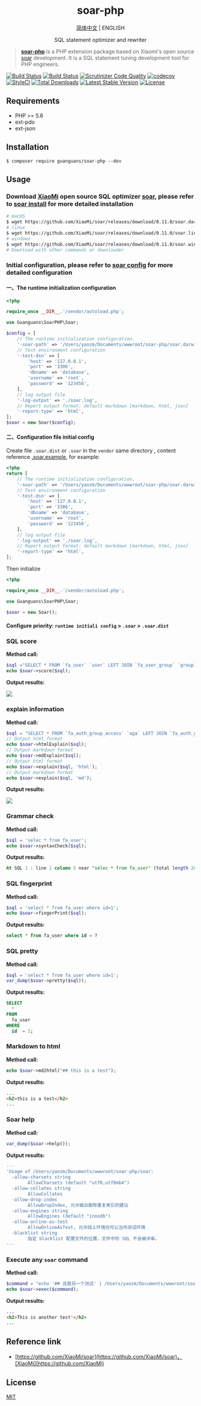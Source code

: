 <h1 align="center">soar-php</h1>

<p align="center">
    <a href="README.md">简体中文</a> |
    <a>ENGLISH</a>
</p>

<p align="center">SQL statement optimizer and rewriter</p>

> **[soar-php](https://github.com/guanguans/soar-php)** is a PHP extension package based on Xiaomi's open source [soar](https://github.com/XiaoMi/soar) development. It is a SQL statement tuning development tool for PHP engineers.

[![Build Status](https://travis-ci.org/guanguans/soar-php.svg?branch=master)](https://travis-ci.org/guanguans/soar-php)
[![Build Status](https://scrutinizer-ci.com/g/guanguans/soar-php/badges/build.png?b=master)](https://scrutinizer-ci.com/g/guanguans/soar-php/build-status/master)
[![Scrutinizer Code Quality](https://scrutinizer-ci.com/g/guanguans/soar-php/badges/quality-score.png?b=master)](https://scrutinizer-ci.com/g/guanguans/soar-php/?branch=master)
[![codecov](https://codecov.io/gh/guanguans/soar-php/branch/master/graph/badge.svg)](https://codecov.io/gh/guanguans/soar-php)
[![StyleCI](https://github.styleci.io/repos/178793017/shield?branch=master)](https://github.styleci.io/repos/178793017)
[![Total Downloads](https://poser.pugx.org/guanguans/soar-php/downloads)](https://packagist.org/packages/guanguans/soar-php)
[![Latest Stable Version](https://poser.pugx.org/guanguans/soar-php/v/stable)](https://packagist.org/packages/guanguans/soar-php)
[![License](https://poser.pugx.org/guanguans/soar-php/license)](https://packagist.org/packages/guanguans/soar-php)

## Requirements

* PHP >= 5.6
* ext-pdo
* ext-json

## Installation

``` shell
$ composer require guanguans/soar-php --dev
```

## Usage

### Download [XiaoMi](https://github.com/XiaoMi/) open source SQL optimizer [soar](https://github.com/XiaoMi/soar/releases), please refer to [soar install](https://github.com/XiaoMi/soar/blob/master/doc/install.md) for more detailed installation

``` bash
# macOS
$ wget https://github.com/XiaoMi/soar/releases/download/0.11.0/soar.darwin-amd64
# linux
$ wget https://github.com/XiaoMi/soar/releases/download/0.11.0/soar.linux-amd64
# windows
$ wget https://github.com/XiaoMi/soar/releases/download/0.11.0/soar.windows-amd64
# Download with other commands or downloader
```

### Initial configuration, please refer to [soar config](https://github.com/XiaoMi/soar/blob/master/doc/config.md) for more detailed configuration

#### 一、The runtime initialization configuration

``` php
<?php

require_once __DIR__.'/vendor/autoload.php';

use Guanguans\SoarPHP\Soar;

$config = [
    // The runtime initialization configuration.
    '-soar-path' => '/Users/yaozm/Documents/wwwroot/soar-php/soar.darwin-amd64',
    // Test environment configuration
    '-test-dsn' => [
        'host' => '127.0.0.1',
        'port' => '3306',
        'dbname' => 'database',
        'username' => 'root',
        'password' => '123456',
    ],
    // log output file
    '-log-output' => './soar.log',
    // Report output format: default markdown [markdown, html, json]
    '-report-type' => 'html',
];
$soar = new Soar($config);
```

#### 二、Configuration file initial config

Create file `.soar.dist` or `.soar` in the `vendor` same directory , content reference [.soar.example](.soar.example), for example:

``` php
<?php
return [
    // The runtime initialization configuration.
    '-soar-path' => '/Users/yaozm/Documents/wwwroot/soar-php/soar.darwin-amd64',
    // Test environment configuration
    '-test-dsn' => [
        'host' => '127.0.0.1',
        'port' => '3306',
        'dbname' => 'database',
        'username' => 'root',
        'password' => '123456',
    ],
    // log output file
    '-log-output' => './soar.log',
    // Report output format: default markdown [markdown, html, json]
    '-report-type' => 'html',
];
```

Then initialize

``` php
<?php

require_once __DIR__.'/vendor/autoload.php';

use Guanguans\SoarPHP\Soar;

$soar = new Soar();
```

#### Configure priority: `runtime initiali config` > `.soar` > `.soar.dist`

### SQL score

**Method call:**

``` php
$sql ="SELECT * FROM `fa_user` `user` LEFT JOIN `fa_user_group` `group` ON `user`.`group_id`=`group`.`id`;";
echo $soar->score($sql);
```

**Output results:**

![](docs/score.png)

### explain information

**Method call:**

``` php
$sql = "SELECT * FROM `fa_auth_group_access` `aga` LEFT JOIN `fa_auth_group` `ag` ON `aga`.`group_id`=`ag`.`id`;";
// Output html format
echo $soar->htmlExplain($sql);
// Output markdown format
echo $soar->mdExplain($sql);
// Output html format
echo $soar->explain($sql, 'html');
// Output markdown format
echo $soar->explain($sql, 'md');
```

**Output results:**

![](docs/explain.png)

### Grammar check

**Method call:**

``` php
$sql = 'selec * from fa_user';
echo $soar->syntaxCheck($sql);
```

**Output results:**

``` sql
At SQL 1 : line 1 column 5 near "selec * from fa_user" (total length 20)
```

### SQL fingerprint

**Method call:**

``` php
$sql = 'select * from fa_user where id=1';
echo $soar->fingerPrint($sql);
```

**Output results:**

``` sql
select * from fa_user where id = ?
```

### SQL pretty

**Method call:**

``` php
$sql = 'select * from fa_user where id=1';
var_dump($soar->pretty($sql));
```

**Output results:**

``` sql
SELECT  
  * 
FROM  
  fa_user  
WHERE  
  id  = 1;
```

### Markdown to html

**Method call:**

``` php
echo $soar->md2html("## this is a test");
```

**Output results:**

``` html
...
<h2>this is a test</h2>
...
```

### Soar help

**Method call:**

``` php
var_dump($soar->help());
```

**Output results:**

``` yaml
···
'Usage of /Users/yaozm/Documents/wwwroot/soar-php/soar:
  -allow-charsets string
    	AllowCharsets (default "utf8,utf8mb4")
  -allow-collates string
    	AllowCollates
  -allow-drop-index
    	AllowDropIndex, 允许输出删除重复索引的建议
  -allow-engines string
    	AllowEngines (default "innodb")
  -allow-online-as-test
    	AllowOnlineAsTest, 允许线上环境也可以当作测试环境
  -blacklist string
    	指定 blacklist 配置文件的位置，文件中的 SQL 不会被评审。
···    
```

### Execute any `soar` command

**Method call:**

``` php
$command = "echo '## 这是另一个测试' | /Users/yaozm/Documents/wwwroot/soar-php/soar.darwin-amd64 -report-type md2html";
echo $soar->exec($command);
```

**Output results:**

``` html
...
<h2>This is another test'</h2>
...
```

## Reference link

* [https://github.com/XiaoMi/soar](https://github.com/XiaoMi/soar)，[XiaoMi](https://github.com/XiaoMi)

## License

[MIT](LICENSE)